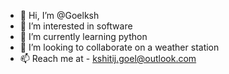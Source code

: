 - 👋 Hi, I’m @Goelksh
- 👀 I’m interested in software
- 🌱 I’m currently learning python
- 💞️ I’m looking to collaborate on a weather station
- 📫 Reach me at - kshitij.goel@outlook.com

<!---
Goelksh/Goelksh is a ✨ special ✨ repository because its `README.md` (this file) appears on your GitHub profile.
You can click the Preview link to take a look at your changes.
--->
